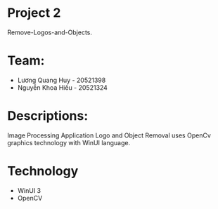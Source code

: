 # Project 2
Remove-Logos-and-Objects.

# Team:
- Lương Quang Huy - 20521398
- Nguyễn Khoa Hiếu - 20521324

# Descriptions:
Image Processing Application Logo and Object Removal uses OpenCv graphics technology with WinUI language.

# Technology
- WinUI 3
- OpenCV
